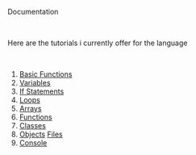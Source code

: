 <head>

<link rel="stylesheet" type="text/css" href="https://mervinpais.github.io/Easy14_Programing_language/style.css">

</head>

<body class="dark_body">

<head2> Documentation  </head2>

<br>

<head4> Here are the tutorials i currently offer for the language </head4>

<br>

<ol>
<li>
<a class="link" href="https://mervinpais.github.io/Easy14_Programing_language/webpages/tutorials/basicFunctions.html">Basic Functions</a>
</li>
<li>
<a class="link" href="https://mervinpais.github.io/Easy14_Programing_language/webpages/tutorials/variables.
html">Variables</a>
</li>
<li>
<a class="link" href="https://mervinpais.github.io/Easy14_Programing_language/webpages/tutorials/ifStatements.html">If Statements</a>
</li>
<li>
<a class="link" href="https://mervinpais.github.io/Easy14_Programing_language/webpages/tutorials/loops.html">Loops</a>
</li>
<li>
<a class="link" href="https://mervinpais.github.io/Easy14_Programing_language/webpages/tutorials/arrays.html">Arrays</a>
</li>
<li>
<a class="link" href="https://mervinpais.github.io/Easy14_Programing_language/webpages/tutorials/functions.html">Functions</a>
</li>
<li>
<a class="link" href="https://mervinpais.github.io/Easy14_Programing_language/webpages/tutorials/classes.html">Classes</a>
</li>
<li>
<a class="link" href="https://mervinpais.github.io/Easy14_Programing_language/webpages/tutorials/objects.html">Objects</a>
<a class="link" href="https://mervinpais.github.io/Easy14_Programing_language/webpages/tutorials/files.html">Files</a>
</li>
<li>
<a class="link" href="https://mervinpais.github.io/Easy14_Programing_language/webpages/tutorials/console.html">Console</a>
</body>
